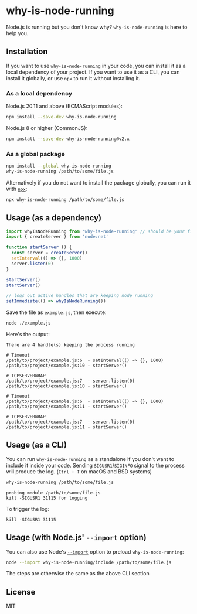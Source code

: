 # why-is-node-running

Node.js is running but you don't know why? `why-is-node-running` is here to help you.

## Installation

If you want to use `why-is-node-running` in your code, you can install it as a local dependency of your project. If you want to use it as a CLI, you can install it globally, or use `npx` to run it without installing it.

### As a local dependency

Node.js 20.11 and above (ECMAScript modules):

```bash
npm install --save-dev why-is-node-running
```

Node.js 8 or higher (CommonJS):

```bash
npm install --save-dev why-is-node-running@v2.x
```

### As a global package

```bash
npm install --global why-is-node-running
why-is-node-running /path/to/some/file.js
```

Alternatively if you do not want to install the package globally, you can run it with [`npx`](https://docs.npmjs.com/cli/commands/npx):

```bash
npx why-is-node-running /path/to/some/file.js
```

## Usage (as a dependency)

```js
import whyIsNodeRunning from 'why-is-node-running' // should be your first import
import { createServer } from 'node:net'

function startServer () {
  const server = createServer()
  setInterval(() => {}, 1000)
  server.listen(0)
}

startServer()
startServer()

// logs out active handles that are keeping node running
setImmediate(() => whyIsNodeRunning())
```

Save the file as `example.js`, then execute:

```bash
node ./example.js
```

Here's the output:

```
There are 4 handle(s) keeping the process running

# Timeout
/path/to/project/example.js:6  - setInterval(() => {}, 1000)
/path/to/project/example.js:10 - startServer()

# TCPSERVERWRAP
/path/to/project/example.js:7  - server.listen(0)
/path/to/project/example.js:10 - startServer()

# Timeout
/path/to/project/example.js:6  - setInterval(() => {}, 1000)
/path/to/project/example.js:11 - startServer()

# TCPSERVERWRAP
/path/to/project/example.js:7  - server.listen(0)
/path/to/project/example.js:11 - startServer()
```

## Usage (as a CLI)

You can run `why-is-node-running` as a standalone if you don't want to include it inside your code. Sending `SIGUSR1`/`SIGINFO` signal to the process will produce the log. (`Ctrl + T` on macOS and BSD systems)

```bash
why-is-node-running /path/to/some/file.js
```

```
probing module /path/to/some/file.js
kill -SIGUSR1 31115 for logging
```

To trigger the log:

```
kill -SIGUSR1 31115
```

## Usage (with Node.js' `--import` option)

You can also use Node's [`--import`](https://nodejs.org/api/cli.html#--importmodule) option to preload `why-is-node-running`:

```bash
node --import why-is-node-running/include /path/to/some/file.js
```

The steps are otherwise the same as the above CLI section

## License

MIT
